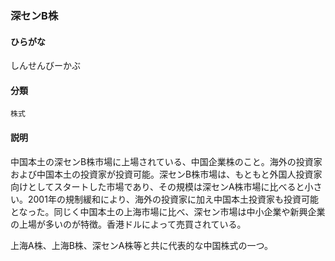 <div style="display:none;">

## [あ行](securities-terms?id=あ行)
## [か行](securities-terms?id=か行)
## [さ行](securities-terms?id=さ行)

</div>

### 深センB株

#### ひらがな

しんせんびーかぶ

#### 分類

`株式`

#### 説明

中国本土の深センB株市場に上場されている、中国企業株のこと。海外の投資家および中国本土の投資家が投資可能。深センB株市場は、もともと外国人投資家向けとしてスタートした市場であり、その規模は深センA株市場に比べると小さい。2001年の規制緩和により、海外の投資家に加え中国本土投資家も投資可能となった。同じく中国本土の上海市場に比べ、深セン市場は中小企業や新興企業の上場が多いのが特徴。香港ドルによって売買されている。
 
上海A株、上海B株、深センA株等と共に代表的な中国株式の一つ。

<div style="display:none;">

## [た行](securities-terms?id=た行)
## [な行](securities-terms?id=な行)
## [は行](securities-terms?id=は行)
## [ま行](securities-terms?id=ま行)
## [や行](securities-terms?id=や行)
## [ら行](securities-terms?id=ら行)
## [わ行](securities-terms?id=わ行)
## [英数字・記号](securities-terms?id=英数字・記号)

</div>

